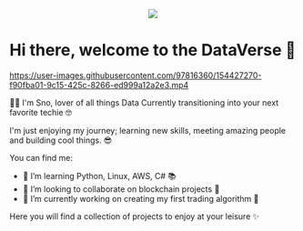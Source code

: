<p align="center">
 <img width=”200" height=”200" src=”https://user-images.githubusercontent.com/97816360/154427270-f90fba01-9c15-425c-8266-ed999a12a2e3.mp4">
</p>


<h1> Hi there, welcome to the DataVerse  🌌 </h1>


https://user-images.githubusercontent.com/97816360/154427270-f90fba01-9c15-425c-8266-ed999a12a2e3.mp4





👋🏿 I'm Sno, lover of all things Data 
Currently transitioning into your next favorite techie 🤓

I'm just enjoying my journey; learning new skills, meeting amazing people and building cool things. 😎

You can find me:



- 🌱 I’m learning Python, Linux, AWS, C# 📚
- 👯 I’m looking to collaborate on blockchain projects 🔗
- 🔭 I’m currently working on creating my first trading algorithm 🥶


Here you will find a collection of projects to enjoy at your leisure ✨
